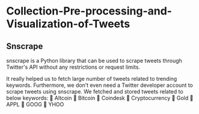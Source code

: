 # Collection-Pre-processing-and-Visualization-of-Tweets

## Snscrape 

snscrape is a Python library that can be used to scrape tweets through Twitter's API without any restrictions or request limits.

It really helped us to fetch large number of tweets related to trending keywords. Furthermore, we don’t even need a Twitter developer account to scrape tweets using snscrape. We fetched and stored tweets related to below keywords: 
     Altcoin 
     Bitcoin 
     Coindesk 
     Cryptocurrency 
     Gold 
     APPL 
     GOOG 
     YHOO